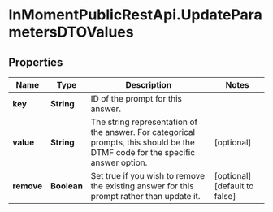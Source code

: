# InMomentPublicRestApi.UpdateParametersDTOValues

## Properties

Name | Type | Description | Notes
------------ | ------------- | ------------- | -------------
**key** | **String** | ID of the prompt for this answer. | 
**value** | **String** | The string representation of the answer. For categorical prompts, this should be the DTMF code for the specific answer option. | [optional] 
**remove** | **Boolean** | Set true if you wish to remove the existing answer for this prompt rather than update it. | [optional] [default to false]


